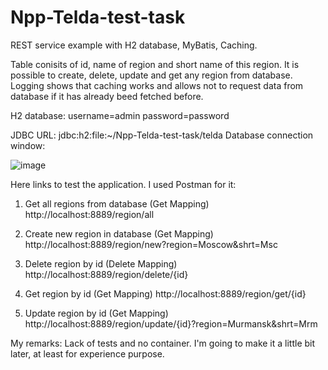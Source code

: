 # Npp-Telda-test-task

REST service example with H2 database, MyBatis, Caching. 

Table conisits of id, name of region and short name of this region. It is possible to create, delete, update and get any region from database. Logging shows that caching works and allows not to request data from database if it has already beed fetched before.

H2 database:
username=admin
password=password

JDBC URL: jdbc:h2:file:~/Npp-Telda-test-task/telda 
Database connection window:

![image](https://user-images.githubusercontent.com/46780464/123412210-05085e80-d5ba-11eb-9f31-95b1cb49b546.png)


Here links to test the application. I used Postman for it:

1) Get all regions from database (Get Mapping)
http://localhost:8889/region/all

2) Create new region in database (Get Mapping)
http://localhost:8889/region/new?region=Moscow&shrt=Msc

3) Delete region by id (Delete Mapping)
http://localhost:8889/region/delete/{id}

4) Get region by id (Get Mapping)
http://localhost:8889/region/get/{id}

5) Update region by id (Get Mapping)
http://localhost:8889/region/update/{id}?region=Murmansk&shrt=Mrm

My remarks: Lack of tests and no container. I'm going to make it a little bit later, at least for experience purpose.
